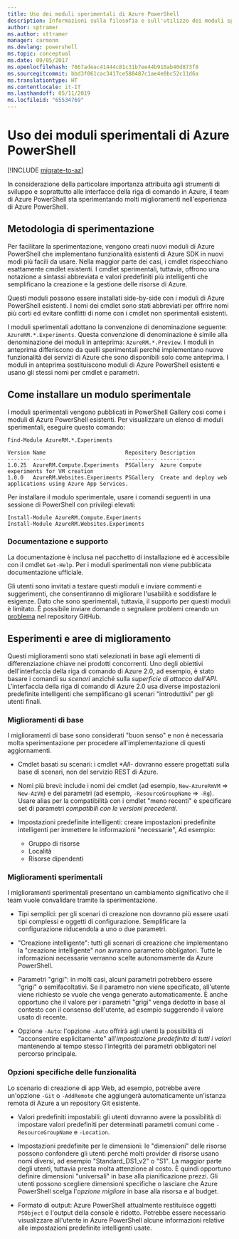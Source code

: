 ```yaml
---
title: Uso dei moduli sperimentali di Azure PowerShell
description: Informazioni sulla filosofia e sull'utilizzo dei moduli sperimentali di Azure PowerShell.
author: sptramer
ms.author: sttramer
manager: carmonm
ms.devlang: powershell
ms.topic: conceptual
ms.date: 09/05/2017
ms.openlocfilehash: 7867adeac41444c81c31b7ee44b910ab40d873f8
ms.sourcegitcommit: bbd3f061cac3417ce588487c1ae4e0bc52c11d6a
ms.translationtype: HT
ms.contentlocale: it-IT
ms.lasthandoff: 05/11/2019
ms.locfileid: "65534769"
---
```

# <a name="using-experimental-azure-powershell-modules"></a>Uso dei moduli sperimentali di Azure PowerShell

[!INCLUDE [migrate-to-az](../includes/migrate-to-az.md)]

In considerazione della particolare importanza attribuita agli strumenti di sviluppo e soprattutto alle interfacce della riga di comando in Azure, il team di Azure PowerShell sta sperimentando molti miglioramenti nell'esperienza di Azure PowerShell.

## <a name="experimentation-methodology"></a>Metodologia di sperimentazione

Per facilitare la sperimentazione, vengono creati nuovi moduli di Azure PowerShell che implementano funzionalità esistenti di Azure SDK in nuovi modi più facili da usare. Nella maggior parte dei casi, i cmdlet rispecchiano esattamente cmdlet esistenti. I cmdlet sperimentali, tuttavia, offrono una notazione a sintassi abbreviata e valori predefiniti più intelligenti che semplificano la creazione e la gestione delle risorse di Azure.

Questi moduli possono essere installati side-by-side con i moduli di Azure PowerShell esistenti. I nomi dei cmdlet sono stati abbreviati per offrire nomi più corti ed evitare conflitti di nome con i cmdlet non sperimentali esistenti.

I moduli sperimentali adottano la convenzione di denominazione seguente: `AzureRM.*.Experiments`. Questa convenzione di denominazione è simile alla denominazione dei moduli in anteprima: `AzureRM.*.Preview`. I moduli in anteprima differiscono da quelli sperimentali perché implementano nuove funzionalità dei servizi di Azure che sono disponibili solo come anteprima. I moduli in anteprima sostituiscono moduli di Azure PowerShell esistenti e usano gli stessi nomi per cmdlet e parametri.

## <a name="how-to-install-an-experimental-module"></a>Come installare un modulo sperimentale

I moduli sperimentali vengono pubblicati in PowerShell Gallery così come i moduli di Azure PowerShell esistenti. Per visualizzare un elenco di moduli sperimentali, eseguire questo comando:

```azurepowershell-interactive
Find-Module AzureRM.*.Experiments
```

```output
Version Name                         Repository Description
------- ----                         ---------- -----------
1.0.25  AzureRM.Compute.Experiments  PSGallery  Azure Compute experiments for VM creation
1.0.0   AzureRM.Websites.Experiments PSGallery  Create and deploy web applications using Azure App Services.
```

Per installare il modulo sperimentale, usare i comandi seguenti in una sessione di PowerShell con privilegi elevati:

```azurepowershell-interactive
Install-Module AzureRM.Compute.Experiments
Install-Module AzureRM.Websites.Experiments
```

### <a name="documentation-and-support"></a>Documentazione e supporto

La documentazione è inclusa nel pacchetto di installazione ed è accessibile con il cmdlet `Get-Help`. Per i moduli sperimentali non viene pubblicata documentazione ufficiale.

Gli utenti sono invitati a testare questi moduli e inviare commenti e suggerimenti, che consentiranno di migliorare l'usabilità e soddisfare le esigenze. Dato che sono sperimentali, tuttavia, il supporto per questi moduli è limitato. È possibile inviare domande o segnalare problemi creando un [problema](https://github.com/Azure/azure-powershell/issues) nel repository GitHub.

## <a name="experiments-and-areas-of-improvement"></a>Esperimenti e aree di miglioramento

Questi miglioramenti sono stati selezionati in base agli elementi di differenziazione chiave nei prodotti concorrenti. Uno degli obiettivi dell'interfaccia della riga di comando di Azure 2.0, ad esempio, è stato basare i comandi su _scenari_ anziché sulla _superficie di attacco dell'API_.
L'interfaccia della riga di comando di Azure 2.0 usa diverse impostazioni predefinite intelligenti che semplificano gli scenari "introduttivi" per gli utenti finali.

### <a name="core-improvements"></a>Miglioramenti di base

I miglioramenti di base sono considerati "buon senso" e non è necessaria molta sperimentazione per procedere all'implementazione di questi aggiornamenti.

- Cmdlet basati su scenari: i cmdlet <em>*All</em>- dovranno essere progettati sulla base di scenari, non del servizio REST di Azure.

- Nomi più brevi: include i nomi dei cmdlet (ad esempio, `New-AzureRmVM` => `New-AzVm`) e dei parametri (ad esempio, `-ResourceGroupName` => `-Rg`). Usare alias per la compatibilità con i cmdlet "meno recenti" e specificare set di parametri _compatibili con le versioni precedenti_.

- Impostazioni predefinite intelligenti: creare impostazioni predefinite intelligenti per immettere le informazioni "necessarie", Ad esempio:
  - Gruppo di risorse
  - Località
  - Risorse dipendenti

### <a name="experimental-improvements"></a>Miglioramenti sperimentali

I miglioramenti sperimentali presentano un cambiamento significativo che il team vuole convalidare tramite la sperimentazione.

- Tipi semplici: per gli scenari di creazione non dovranno più essere usati tipi complessi e oggetti di configurazione. Semplificare la configurazione riducendola a uno o due parametri.

- "Creazione intelligente": tutti gli scenari di creazione che implementano la "creazione intelligente" _non_ avranno parametro obbligatori. Tutte le informazioni necessarie verranno scelte autonomamente da Azure PowerShell.

- Parametri "grigi": in molti casi, alcuni parametri potrebbero essere "grigi" o semifacoltativi. Se il parametro non viene specificato, all'utente viene richiesto se vuole che venga generato automaticamente. È anche opportuno che il valore per i parametri "grigi" venga dedotto in base al contesto con il consenso dell'utente,
  ad esempio suggerendo il valore usato di recente.

- Opzione `-Auto`: l'opzione `-Auto` offrirà agli utenti la possibilità di "acconsentire esplicitamente" all'_impostazione predefinita di tutti i valori_ mantenendo al tempo stesso l'integrità dei parametri obbligatori nel percorso principale.

### <a name="feature-specific-switches"></a>Opzioni specifiche delle funzionalità

Lo scenario di creazione di app Web, ad esempio, potrebbe avere un'opzione `-Git` o `-AddRemote` che aggiungerà automaticamente un'istanza remota di Azure a un repository Git esistente.

- Valori predefiniti impostabili: gli utenti dovranno avere la possibilità di impostare valori predefiniti per determinati parametri comuni come `-ResourceGroupName` e `-Location`.

- Impostazioni predefinite per le dimensioni: le "dimensioni" delle risorse possono confondere gli utenti perché molti provider di risorse usano nomi diversi, ad esempio "Standard\_DS1\_v2" o "S1". La maggior parte degli utenti, tuttavia presta molta attenzione al costo. È quindi opportuno definire dimensioni "universali" in base alla pianificazione prezzi. Gli utenti possono scegliere dimensioni specifiche o lasciare che Azure PowerShell scelga l'_opzione migliore_ in base alla risorsa e al budget.

- Formato di output: Azure PowerShell attualmente restituisce oggetti `PSObject` e l'output della console è ridotto. Potrebbe essere necessario visualizzare all'utente in Azure PowerShell alcune informazioni relative alle impostazioni predefinite intelligenti usate.
